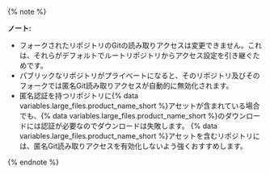 {% note %}

**ノート:**
- フォークされたリポジトリのGitの読み取りアクセスは変更できません。これは、それらがデフォルトでルートリポジトリからアクセス設定を引き継ぐためです。
- パブリックなリポジトリがプライベートになると、そのリポジトリ及びそのフォークでは匿名Git読み取りアクセスが自動的に無効化されます。
- 匿名認証を持つリポジトリに{% data variables.large_files.product_name_short %}アセットが含まれている場合でも、{% data variables.large_files.product_name_short %}のダウンロードには認証が必要なのでダウンロードは失敗します。 {% data variables.large_files.product_name_short %}アセットを含むリポジトリには、匿名Git読み取りアクセスを有効化しないよう強くおすすめします。

{% endnote %}
